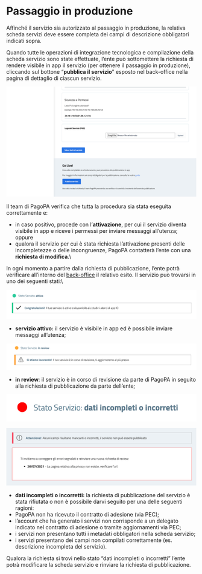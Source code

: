 # Passaggio in produzione

Affinché il servizio sia autorizzato al passaggio in produzione, la relativa scheda servizi deve essere completa dei campi di descrizione obbligatori indicati sopra.

Quando tutte le operazioni di integrazione tecnologica e compilazione della scheda servizio sono state effettuate, l’ente può sottomettere la richiesta di rendere visibile in app il servizio (per ottenere il passaggio in produzione), cliccando sul bottone “**pubblica il servizio**” esposto nel back-office nella pagina di dettaglio di ciascun servizio.

<div align="center">

<img src="../.gitbook/assets/3" alt="">

</div>

Il team di PagoPA verifica che tutta la procedura sia stata eseguita correttamente e:

* in caso positivo, procede con l’**attivazione**, per cui il servizio diventa visibile in app e riceve i permessi per inviare messaggi all’utenza; oppure
* qualora il servizio per cui è stata richiesta l’attivazione presenti delle incompletezze o delle incongruenze, PagoPA contatterà l’ente con una **richiesta di modifica**.\


In ogni momento a partire dalla richiesta di pubblicazione, l’ente potrà verificare all’interno del [back-office](https://developers.italia.it/it/io/) il relativo esito. Il servizio può trovarsi in uno dei seguenti stati:\


![](../.gitbook/assets/4)

* **servizio attivo:** il servizio è visibile in app ed è possibile inviare messaggi all’utenza;

![](../.gitbook/assets/5)

* **in review**: il servizio è in corso di revisione da parte di PagoPA in seguito alla richiesta di pubblicazione da parte dell’ente;

![](../.gitbook/assets/6)

![](../.gitbook/assets/7)

* **dati incompleti o incorretti:** la richiesta di pubblicazione del servizio è stata rifiutata o non è possibile darvi seguito per una delle seguenti ragioni:
* PagoPA non ha ricevuto il contratto di adesione (via PEC);
* l’account che ha generato i servizi non corrisponde a un delegato indicato nel contratto di adesione o tramite aggiornamenti via PEC;
* i servizi non presentano tutti i metadati obbligatori nella scheda servizio;
* i servizi presentano dei campi non compilati correttamente (es. descrizione incompleta del servizio).

Qualora la richiesta si trovi nello stato “dati incompleti o incorretti” l’ente potrà modificare la scheda servizio e rinviare la richiesta di pubblicazione.
